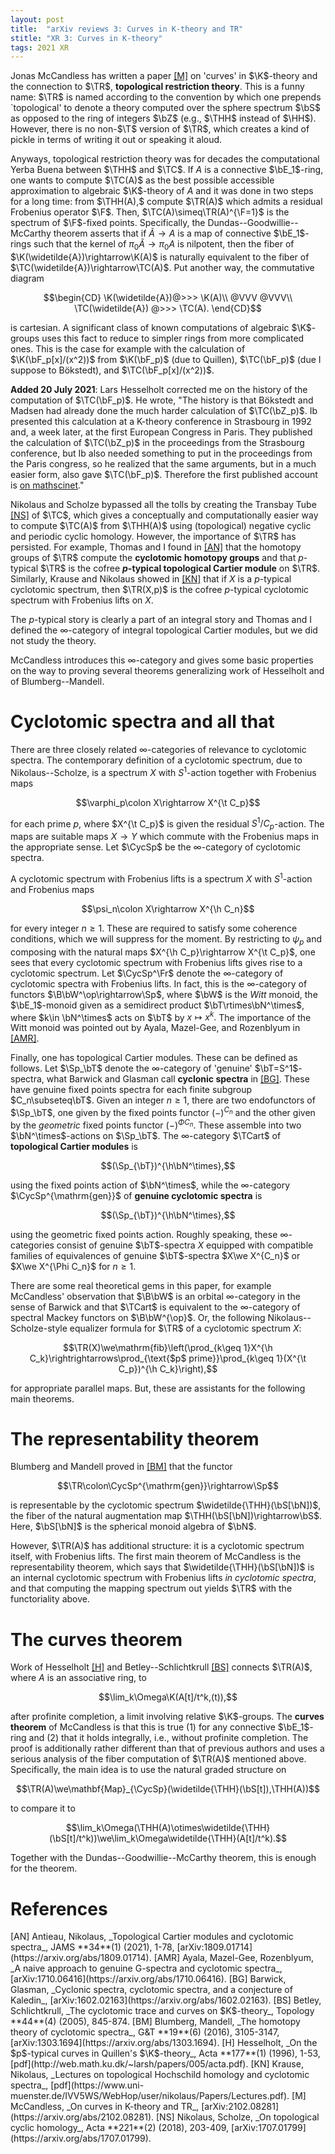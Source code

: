 ```yaml
---
layout: post
title:  "arXiv reviews 3: Curves in K-theory and TR"
stitle: "XR 3: Curves in K-theory"
tags: 2021 XR
---
```

<div style="display:none">
$
\newcommand\nil{\mathrm{nil}}
\newcommand\gfrak{\mathfrak{g}}
\newcommand\A{\mathrm{A}}
\newcommand\B{\mathrm{B}}
\newcommand\C{\mathrm{C}}
\newcommand\D{\mathrm{D}}
\newcommand\E{\mathrm{E}}
\newcommand\F{\mathrm{F}}
\newcommand\G{\mathrm{G}}
\newcommand\H{\mathrm{H}}
\newcommand\h{\mathrm{h}}
\newcommand\K{\mathrm{K}}
\newcommand\L{\mathrm{L}}
\newcommand\M{\mathrm{M}}
\newcommand\R{\mathrm{R}}
\newcommand\t{\mathrm{t}}
\newcommand\T{\mathrm{T}}
\newcommand{\bA}{\mathbf{A}}
\newcommand{\bF}{\mathbf{F}}
\newcommand{\bG}{\mathbf{G}}
\newcommand{\bH}{\mathbf{H}}
\newcommand{\bT}{\mathbf{T}}
\newcommand{\bW}{\mathbf{W}}
\newcommand{\Gm}{\bG_m}
\newcommand\Ascr{\mathcal{A}}
\newcommand\Cscr{\mathcal{C}}
\newcommand\Dscr{\mathcal{D}}
\newcommand\Escr{\mathcal{E}}
\newcommand\Fscr{\mathcal{F}}
\newcommand\Kscr{\mathcal{K}}
\newcommand\Lscr{\mathcal{L}}
\newcommand\Oscr{\mathcal{O}}
\newcommand\Perf{\mathrm{Perf}}
\newcommand\Perfscr{\mathcal{P}\mathrm{erf}}
\newcommand\Acscr{\mathcal{A}\mathrm{c}}
\newcommand\heart{\heartsuit}
\newcommand\cn{\mathrm{cn}}
\newcommand\op{\mathrm{op}}
\newcommand\gr{\mathrm{gr}}
\newcommand\Gr{\mathrm{Gr}}
\newcommand\fil{\mathrm{fil}}
\newcommand\Ho{\mathrm{Ho}}
\newcommand\dR{\mathrm{dR}}
\newcommand\dRhat{\widehat{\dR}}
\newcommand\we{\simeq}
\newcommand\Sym{\mathrm{Sym}}
\newcommand\HH{\mathrm{HH}}
\newcommand\HC{\mathrm{HC}}
\newcommand\HP{\mathrm{HP}}
\newcommand\TC{\mathrm{TC}}
\newcommand\TR{\mathrm{TR}}
\newcommand\THH{\mathrm{THH}}
\newcommand{\bMap}{\mathbf{Map}}
\newcommand{\End}{\mathrm{End}}
\newcommand{\Mod}{\mathrm{Mod}}
\newcommand{\coMod}{\mathrm{coMod}}
\newcommand{\Fun}{\mathrm{Fun}}
\newcommand{\bMap}{\mathbf{Map}}
\newcommand\bE{\mathbf{E}}
\newcommand\bZ{\mathbf{Z}}
\newcommand\bS{\mathbf{S}}
\newcommand\bQ{\mathbf{Q}}
\newcommand\bC{\mathbf{C}}
\newcommand\bN{\mathbf{N}}
\newcommand\bAM{\mathbf{AM}}
\newcommand\bLM{\mathbf{LM}}
\newcommand\Spec{\mathrm{Spec}\,}
\newcommand\CAlg{\mathrm{CAlg}}
\newcommand\aCAlg{\mathfrak{a}\CAlg}
\newcommand\dCAlg{\mathfrak{d}\CAlg}
\newcommand{\Cat}{\mathrm{Cat}}
\newcommand{\Sscr}{\mathcal{S}}
\newcommand{\poly}{\mathrm{poly}}
\newcommand{\perf}{\mathrm{perf}}
\newcommand\Sp{\mathrm{Sp}}
\newcommand\CycSp{\mathrm{CycSp}}
\newcommand\TCart{\mathrm{TCart}}
\newcommand\Fr{\mathrm{Fr}}
$
</div>

<!--ëéö-->

Jonas McCandless has written a paper [\[M\]](#mccandless) on 'curves' in $\K$-theory and the
connection to $\TR$, **topological restriction theory**.
This is a funny name: $\TR$ is named according to the convention by which one
prepends `topological' to denote a theory computed over the sphere spectrum
$\bS$ as opposed to the ring of integers $\bZ$ (e.g., $\THH$ instead of $\HH$).
However, there is no non-$\T$ version of $\TR$, which creates a kind of pickle
in terms of writing it out or speaking it aloud.

Anyways, topological restriction theory was for decades the computational Yerba Buena between
$\THH$ and $\TC$. If $A$ is a connective $\bE_1$-ring, one wants to compute $\TC(A)$ as the best possible accessible approximation
to algebraic $\K$-theory of $A$ and it was done in two steps for a long time: from
$\THH(A),$ compute $\TR(A)$ which admits a residual Frobenius operator $\F$. Then,
$\TC(A)\simeq\TR(A)^{\F=1}$ is the spectrum of $\F$-fixed points. Specifically,
the Dundas--Goodwillie--McCarthy theorem asserts that if
$\widetilde{A}\rightarrow A$ is a map of connective $\bE_1$-rings such that
the kernel of $\pi_0\widetilde{A}\rightarrow\pi_0 A$ is nilpotent, then the
fiber of $\K(\widetilde{A})\rightarrow\K(A)$ is naturally equivalent to the
fiber of $\TC(\widetilde{A})\rightarrow\TC(A)$. Put another way, the
commutative diagram

$$\begin{CD}
    \K(\widetilde{A})@>>> \K(A)\\
        @VVV @VVV\\
        \TC(\widetilde{A}) @>>> \TC(A).
\end{CD}$$

is cartesian. A significant class of known computations of algebraic
$\K$-groups uses this fact to reduce to simpler rings from more complicated
ones. This is the case for example with the calculation of $\K(\bF_p[x]/(x^2))$
from $\K(\bF_p)$ (due to Quillen), $\TC(\bF_p)$ (due I suppose to Bökstedt),
and $\TC(\bF_p[x]/(x^2))$.

**Added 20 July 2021**: Lars Hesselholt corrected me on the history of the
computation of $\TC(\bF_p)$. He wrote, "The history is that Bökstedt and Madsen
had already done the much harder calculation of $\TC(\bZ_p)$. Ib presented this
calculation at a K-theory conference in Strasbourg in 1992 and, a week later,
            at the first European Congress in Paris. They published the
            calculation of $\TC(\bZ_p)$ in the proceedings from the Strasbourg
            conference, but Ib also needed something to put in the proceedings
            from the Paris congress, so he realized that the same arguments,
            but in a much easier form, also gave $\TC(\bF_p)$. Therefore the first
            published account is
            [on mathscinet](https://mathscinet.ams.org/mathscinet-getitem?mr=1341845)."

Nikolaus and Scholze bypassed all the tolls by creating the Transbay Tube
[\[NS\]](#ns) of
$\TC$, which gives a conceptually and computationally easier way to compute
$\TC(A)$ from $\THH(A)$ using (topological) negative cyclic and periodic cyclic homology. However, the importance of $\TR$ has persisted. For example, Thomas and I found in [\[AN\]](#an) that the homotopy groups of
$\TR$ compute the **cyclotomic homotopy groups** and that $p$-typical $\TR$
is the cofree 
**$p$-typical topological
Cartier module** on $\TR$. Similarly, Krause and Nikolaus showed in [\[KN\]](#kn) that if $X$ is a
$p$-typical cyclotomic spectrum, then $\TR(X,p)$ is the cofree $p$-typical cyclotomic spectrum with Frobenius lifts on $X$.

The $p$-typical story is clearly a part of an integral story and Thomas and I 
defined the $\infty$-category of integral topological Cartier modules, but we
did not study the theory.

McCandless introduces this $\infty$-category and gives some basic properties on
the way to proving several theorems generalizing work of Hesselholt and of
Blumberg--Mandell.



# Cyclotomic spectra and all that

There are three closely related $\infty$-categories of relevance to cyclotomic
spectra. The contemporary definition of a cyclotomic spectrum, due to
Nikolaus--Scholze, is a spectrum $X$ with
$S^1$-action together with Frobenius maps

$$\varphi_p\colon X\rightarrow X^{\t C_p}$$

for each prime $p$, where $X^{\t C_p}$ is given the residual $S^1/C_p$-action.
The maps are suitable maps $X\rightarrow Y$ which commute with the Frobenius
maps in the appropriate sense. Let $\CycSp$ be the $\infty$-category of
cyclotomic spectra.

A cyclotomic spectrum with Frobenius lifts is a spectrum $X$ with $S^1$-action
and Frobenius maps

$$\psi_n\colon X\rightarrow X^{\h C_n}$$

for every integer $n\geq 1$. These are required to satisfy some coherence conditions, which we will suppress for the moment.
By restricting to $\psi_p$ and composing with the natural maps $X^{\h
C_p}\rightarrow X^{\t C_p}$, one sees that every cyclotomic spectrum with
Frobenius lifts gives rise to a cyclotomic spectrum.
Let $\CycSp^\Fr$ denote the $\infty$-category of cyclotomic spectra with
Frobenius lifts. In fact, this is the $\infty$-category of functors
$\B\bW^\op\rightarrow\Sp$, where $\bW$ is the *Witt* monoid, the $\bE_1$-monoid given as a semidirect product $\bT\rtimes\bN^\times$, where $k\in \bN^\times$ acts on $\bT$ by $x\mapsto x^k.$
The importance of the Witt monoid was pointed out by Ayala, Mazel-Gee, and
Rozenblyum in [\[AMR\]](#amr).

Finally, one has topological Cartier modules. These can be defined as follows.
Let $\Sp_\bT$ denote the $\infty$-category of 'genuine' $\bT=S^1$-spectra, what
Barwick and Glasman call **cyclonic spectra** in [\[BG\]](#barwick-glasman). These have genuine fixed points
spectra for each finite subgroup $C_n\subseteq\bT$.
Given an integer $n\geq 1$, there are two endofunctors of $\Sp_\bT$, one given
by the fixed points functor $(-)^{C_n}$ and the other given by the
*geometric* fixed points functor $(-)^{\Phi C_n}$. These assemble into two
$\bN^\times$-actions on $\Sp_\bT$.
The $\infty$-category $\TCart$ of **topological Cartier modules** is

$$(\Sp_{\bT})^{\h\bN^\times},$$

using the fixed points action of $\bN^\times$, while
the $\infty$-category $\CycSp^{\mathrm{gen}}$ of **genuine
cyclotomic spectra** is

$$(\Sp_{\bT})^{\h\bN^\times},$$

using the geometric fixed points action. Roughly speaking, these
$\infty$-categories consist of genuine $\bT$-spectra $X$ equipped with
compatible families of equivalences of genuine $\bT$-spectra $X\we X^{C_n}$ or $X\we X^{\Phi C_n}$ for
$n\geq 1$.

There are some real theoretical gems in this paper, for example McCandless'
observation that $\B\bW$ is an orbital $\infty$-category in the sense of
Barwick and that  $\TCart$ is equivalent to the $\infty$-category of spectral
Mackey functors on $\B\bW^{\op}$. Or, the following Nikolaus--Scholze-style
equalizer formula for $\TR$ of a cyclotomic spectrum $X$:

$$\TR(X)\we\mathrm{fib}\left(\prod_{k\geq 1}X^{\h C_k}\rightrightarrows\prod_{\text{$p$
        prime}}\prod_{k\geq 1}(X^{\t C_p})^{\h C_k}\right),$$

for appropriate parallel maps. But, these are assistants for the following main theorems.



# The representability theorem

Blumberg and Mandell proved in [\[BM\]](#blumberg-mandell) that the functor

$$\TR\colon\CycSp^{\mathrm{gen}}\rightarrow\Sp$$

is representable by the cyclotomic spectrum $\widetilde{\THH}(\bS[\bN])$, the
fiber of the natural augmentation map $\THH(\bS[\bN])\rightarrow\bS$. Here,
$\bS[\bN]$ is the spherical monoid algebra of $\bN$.

However, $\TR(A)$ has additional structure: it is a cyclotomic spectrum itself,
with Frobenius lifts. The first main theorem of McCandless is the
representability theorem, which says that $\widetilde{\THH}(\bS[\bN])$ is an
internal cyclotomic spectrum with Frobenius lifts *in cyclotomic spectra*, and
that computing the mapping spectrum out yields $\TR$ with the functoriality
above.



# The curves theorem

Work of Hesselholt [\[H\]](#hesselholt) and Betley--Schlichtkrull [\[BS\]](#betley-schlichtkrull) connects $\TR(A)$, where $A$
is an associative ring, to

$$\lim_k\Omega\K(A[t]/t^k,(t)),$$

after profinite completion,
a limit involving relative $\K$-groups. The **curves theorem** of McCandless
is that this is true (1) for any connective $\bE_1$-ring and (2) that it holds
integrally, i.e., without profinite completion. The proof is additionally
rather different than that of previous authors and uses a serious analysis of
the fiber computation of $\TR(A)$ mentioned above. Specifically, the main idea
is to use the natural graded structure on

$$\TR(A)\we\mathbf{Map}_{\CycSp}(\widetilde{\THH}(\bS[t]),\THH(A))$$

to compare it to

$$\lim_k\Omega(\THH(A)\otimes\widetilde{\THH}(\bS[t]/t^k))\we\lim_k\Omega\widetilde{\THH}(A[t]/t^k).$$

Together with the Dundas--Goodwillie--McCarthy theorem, this is enough for the
theorem.




# References

<span id="an">
[AN] Antieau, Nikolaus, _Topological Cartier modules and cyclotomic spectra_,
    JAMS **34**(1) (2021), 1-78,
    [arXiv:1809.01714](https://arxiv.org/abs/1809.01714).
</span>

<span id="amr">
[AMR] Ayala, Mazel-Gee, Rozenblyum, _A naive approach to genuine G-spectra and
cyclotomic spectra_, [arXiv:1710.06416](https://arxiv.org/abs/1710.06416).
</span>

<span id="barwick-glasman">
[BG] Barwick, Glasman, _Cyclonic spectra, cyclotomic spectra, and a conjecture
of Kaledin_, [arXiv:1602.02163](https://arxiv.org/abs/1602.02163).
</span>

<span id="betley-schlichtkrull">
[BS] Betley, Schlichtkrull, _The cyclotomic trace and curves on $K$-theory_,
    Topology **44**(4) (2005), 845-874.
</span>

<span id="blumberg-mandell">
[BM] Blumberg, Mandell, _The homotopy theory of cyclotomic spectra_, G&T
**19**(6) (2016), 3105-3147, [arXiv:1303.1694](https://arxiv.org/abs/1303.1694).
</span>

<span id="hesselholt">
[H] Hesselholt, _On the $p$-typical curves in Quillen's $\K$-theory_, Acta
**177**(1) (1996), 1-53,
    [pdf](http://web.math.ku.dk/~larsh/papers/005/acta.pdf).
</span>

<span id="kn">
[KN] Krause, Nikolaus, _Lectures on topological Hochschild homology and
cyclotomic spectra_,
           [pdf](https://www.uni-muenster.de/IVV5WS/WebHop/user/nikolaus/Papers/Lectures.pdf).
</span>

<span id="mccandless">
[M] McCandless, _On curves in K-theory and TR_,
    [arXiv:2102.08281](https://arxiv.org/abs/2102.08281).
</span>

<span id="ns">
[NS] Nikolaus, Scholze, _On topological cyclic homology_, Acta **221**(2)
    (2018), 203-409, [arXiv:1707.01799](https://arxiv.org/abs/1707.01799).
</span>
